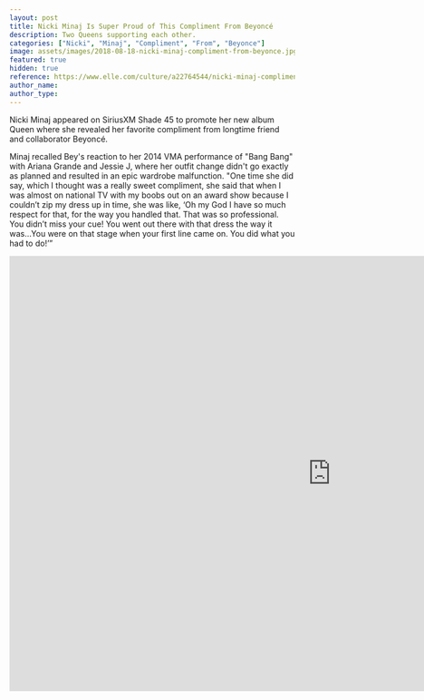 ```yaml
---
layout: post
title: Nicki Minaj Is Super Proud of This Compliment From Beyoncé
description: Two Queens supporting each other.
categories: ["Nicki", "Minaj", "Compliment", "From", "Beyonce"]
image: assets/images/2018-08-18-nicki-minaj-compliment-from-beyonce.jpg
featured: true
hidden: true
reference: https://www.elle.com/culture/a22764544/nicki-minaj-compliment-from-beyonce/
author_name: 
author_type: 
---
```

Nicki Minaj appeared on SiriusXM Shade 45 to promote her new album Queen where she revealed her favorite compliment from longtime friend and collaborator Beyoncé.

Minaj recalled Bey's reaction to her 2014 VMA performance of "Bang Bang" with Ariana Grande and Jessie J, where her outfit change didn't go exactly as planned and resulted in an epic wardrobe malfunction. "One time she did say, which I thought was a really sweet compliment, she said that when I was almost on national TV with my boobs out on an award show because I couldn’t zip my dress up in time, she was like, ‘Oh my God I have so much respect for that, for the way you handled that. That was so professional. You didn’t miss your cue! You went out there with that dress the way it was…You were on that stage when your first line came on. You did what you had to do!’” 

<iframe width="1134" height="768" src="https://www.youtube.com/embed/QAP3llBZv4c" frameborder="0" allow="autoplay; encrypted-media" allowfullscreen></iframe>
